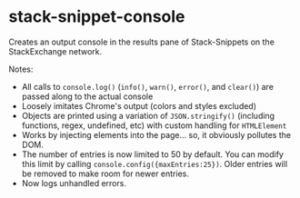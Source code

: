 # stack-snippet-console
Creates an output console in the results pane of Stack-Snippets on the StackExchange network.

Notes:
- All calls to `console.log()` (`info()`, `warn()`, `error()`, and `clear()`)  are passed along to the actual console
- Loosely imitates Chrome's output (colors and styles excluded)
- Objects are printed using a variation of `JSON.stringify()` (including functions, regex, undefined, etc) with custom handling for `HTMLElement`
- Works by injecting elements into the page... so, it obviously pollutes the DOM.
- The number of entries is now limited to 50 by default. You can modify this limit by calling `console.config({maxEntries:25})`. Older entries will be removed to make room for newer entries.
- Now logs unhandled errors.
